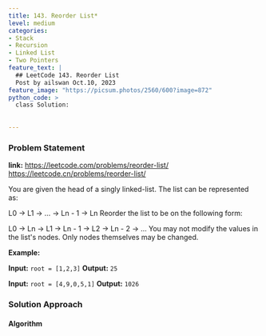 ```yaml
---
title: 143. Reorder List*
level: medium
categories:
- Stack
- Recursion
- Linked List
- Two Pointers
feature_text: |
  ## LeetCode 143. Reorder List
  Post by ailswan Oct.10, 2023
feature_image: "https://picsum.photos/2560/600?image=872"
python_code: >
  class Solution:
        
   
---
```


### Problem Statement
**link:**
https://leetcode.com/problems/reorder-list/
https://leetcode.cn/problems/reorder-list/

You are given the head of a singly linked-list. The list can be represented as:

L0 → L1 → … → Ln - 1 → Ln
Reorder the list to be on the following form:

L0 → Ln → L1 → Ln - 1 → L2 → Ln - 2 → …
You may not modify the values in the list's nodes. Only nodes themselves may be changed.
 

**Example:**

**Input:** `root = [1,2,3]`
**Output:** `25`
 
**Input:** `root = [4,9,0,5,1]`
**Output:** `1026`
 

### Solution Approach
 
#### Algorithm
 